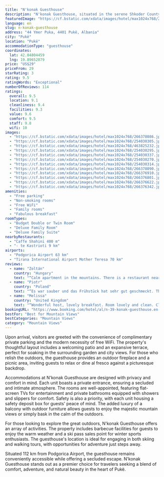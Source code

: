 ```yaml
---
title: "N'konak Guesthouse"
description: "N'konak Guesthouse, situated in the serene Shkoder County region of Pukë, emerges as a charming retreat for travelers seeking both tranquility and adventure."
featuredImage: "https://cf.bstatic.com/xdata/images/hotel/max1024x768/266378086.jpg?k=c84cde8e8ce43d160140a49b5fcdca341b5901b1c425d286bf0bcf598b258154&o=&hp=1"
language: en
slug: n-konak-guesthouse
address: "44 Ymer Puka, 4401 Pukë, Albania"
city: "Pukë"
location: "Pukë"
accommodationType: "guesthouse"
coordinates:
  lat: 42.04804459
  lng: 19.89652079
price: "US$29"
priceFrom: 29
starRating: 3
rating: 9.5
ratingWords: "Exceptional"
numberOfReviews: 114
ratings:
  overall: 9.5
  location: 9.1
  cleanliness: 9.4
  facilities: 9.3
  value: 9.6
  comfort: 9.5
  staff: 9.8
  wifi: 10
images:
  - "https://cf.bstatic.com/xdata/images/hotel/max1024x768/266378086.jpg?k=c84cde8e8ce43d160140a49b5fcdca341b5901b1c425d286bf0bcf598b258154&o=&hp=1"
  - "https://cf.bstatic.com/xdata/images/hotel/max1024x768/254030305.jpg?k=17954f935a5e798a8552f48f7b65229e4b0721e865946b74455b1532109727b8&o=&hp=1"
  - "https://cf.bstatic.com/xdata/images/hotel/max1024x768/463825232.jpg?k=9a7cb229c3d97154f23a31a26a37daadd236390796d0857c7dd86f1e4428cc64&o=&hp=1"
  - "https://cf.bstatic.com/xdata/images/hotel/max1024x768/254030295.jpg?k=1ca0ecc1c6e09a75c0690364959ef78f1390226fce034cc8d5b663ace5162a9d&o=&hp=1"
  - "https://cf.bstatic.com/xdata/images/hotel/max1024x768/254030337.jpg?k=2e2ea9fba80cef81b260f1dcd1be6ad58b03604a1cd1dd801bc0a95e43d8fb5a&o=&hp=1"
  - "https://cf.bstatic.com/xdata/images/hotel/max1024x768/254030270.jpg?k=e8bd96d8550e0e97cb046ab8f417cca9b7db949e6984f421d204c73efa6f69b9&o=&hp=1"
  - "https://cf.bstatic.com/xdata/images/hotel/max1024x768/254030314.jpg?k=cae74d649b59ec3a9d41fdd4cd4ce6bd8a88aa7822e3578f24bcd1ab7e2928de&o=&hp=1"
  - "https://cf.bstatic.com/xdata/images/hotel/max1024x768/266378090.jpg?k=0ad03b64b8f9dbe7534fec67fdd3b39dbfc687ca5f6b85334483550d046ba47f&o=&hp=1"
  - "https://cf.bstatic.com/xdata/images/hotel/max1024x768/266376910.jpg?k=84e9b710afdf1c58ace22ac4d555043b5f8ed5382a1c256ad9d60277163c6cba&o=&hp=1"
  - "https://cf.bstatic.com/xdata/images/hotel/max1024x768/266376801.jpg?k=a64954a75dfd886bab6b037aa2add6a25db391252025ce07b1d0b74a45ce61fe&o=&hp=1"
  - "https://cf.bstatic.com/xdata/images/hotel/max1024x768/266376622.jpg?k=4952e664e0fa4441b9a1a2c91c6837344d8623cd60e453ddf4b37629372d7f9f&o=&hp=1"
  - "https://cf.bstatic.com/xdata/images/hotel/max1024x768/266376342.jpg?k=79f1bce1a06aed5e63e1cf3eb05a2d4448d65df513d109e94ee33ba1cd20f98d&o=&hp=1"
amenities:
  - "Free parking"
  - "Non-smoking rooms"
  - "Free WiFi"
  - "Family rooms"
  - "Fabulous breakfast"
roomTypes:
  - "Budget Double or Twin Room"
  - "Deluxe Family Room"
  - "Deluxe Family Suite"
nearbyRestaurants:
  - "Caffe Shahini 400 m"
  - "- te Kastrioti 9 km"
airports:
  - "Podgorica Airport 63 km"
  - "Tirana International Airport Mother Teresa 70 km"
reviews:
  - name: "Zoltán"
    country: "Hungary"
    text: "“Calm apartment in the mountains. There is a restaurant near the apartment. (300m) The Staff is very helpful and the guy has good english knowledge. The brekfast was OK. The room and bathroom were spacious and clean. There was a common fridge with...”"
  - name: "Piotr"
    country: "Poland"
    text: "“Es war sauber und das Frühstück hat sehr gut geschmeckt. The host was also extremely welcoming and helpful in every kind of way.”"
  - name: "Melissa"
    country: "United Kingdom"
    text: "“Wonderful host, lovely breakfast. Room lovely and clean. Close to the centre and restaurants. Wifi is excellent.”"
bookingURL: "https://www.booking.com/hotel/al/n-39-konak-guesthouse.en-gb.html?aid=8035640"
bestFor: "Best for Mountain Views"
bestCategories: "Mountain Views"
category: "Mountain Views"
---
```


Upon arrival, visitors are greeted with the convenience of complimentary private parking and the modern necessity of free WiFi. The property's thoughtful layout includes a welcoming patio and an expansive terrace, perfect for soaking in the surrounding garden and city views. For those who relish the outdoors, the guesthouse provides an outdoor fireplace and a picnic area, inviting guests to relax or dine al fresco against a picturesque backdrop.

Accommodations at N'konak Guesthouse are designed with privacy and comfort in mind. Each unit boasts a private entrance, ensuring a secluded and intimate atmosphere. The rooms are well-appointed, featuring flat-screen TVs for entertainment and private bathrooms equipped with showers and slippers for comfort. Safety is also a priority, with each unit housing a safety deposit box for guests' peace of mind. The added luxury of a balcony with outdoor furniture allows guests to enjoy the majestic mountain views or simply bask in the calm of the outdoors.

For those looking to explore the great outdoors, N'konak Guesthouse offers an array of activities. The property includes barbecue facilities for guests to enjoy the warm weather and a ski pass sales point for winter sports enthusiasts. The guesthouse's location is ideal for engaging in both skiing and walking tours, with opportunities for adventure just steps away.

Situated 112 km from Podgorica Airport, the guesthouse remains conveniently accessible while offering a secluded escape. N'konak Guesthouse stands out as a premier choice for travelers seeking a blend of comfort, adventure, and natural beauty in the heart of Pukë.